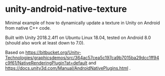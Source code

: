 # unity-android-native-texture

Minimal example of how to dynamically update a texture in Unity on Android from native C++ code.

Built with Unity 2018.2.4f1 on Ubuntu Linux 18.04, tested on Android 8.0 (should also work at least down to 7.0).

Based on https://bitbucket.org/Unity-Technologies/graphicsdemos/src/364ac57cea5c197ca9b7015ba29dcc1ff94c9f61/NativeRenderingPlugin?at=default and https://docs.unity3d.com/Manual/AndroidNativePlugins.html .
